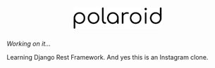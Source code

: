 <h1 align="center">
  <img src="/static-dev/brand/logo.svg" alt="Polaroid" width="200px" />
</h1>


_Working on it..._

Learning Django Rest Framework. And yes this is an Instagram clone.
